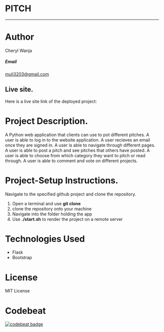 # PITCH
<HR>

# Author
Cheryl Wanja

 ##### Email
 muli3203@gmail.com

 ## Live site.
 Here is a live site link of the deployed project:


# Project Description.
A Python web application that clients can use to pot different pitches.
A user is able to log in to the website application.
A user recieves an email once they are signed in.
A user is able to navigate through different pages. 
A user is able to post a pitch and see pitches that others have posted.
A user is able to choose from which category they want to pitch or read through.
A user is able to comment and vote on different projects.

# Project-Setup Instructions.

Navigate to the specified github project and clone the repository.
1. Open a terminal and use **git clone**
2. clone the repository onto your machine
3. Navigate into the folder holding the app
4. Use **./start.sh** to render the project on a remote server

# Technologies Used

* Flask
* Bootstrap

# License
MIT License

# Codebeat
[![codebeat badge](https://codebeat.co/badges/cbb3752d-bd40-47a6-a463-fc5f01bb95f7)](https://codebeat.co/projects/github-com-muli3203-pitch-master)